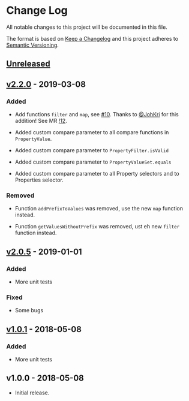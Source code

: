 # Change Log

All notable changes to this project will be documented in this file.

The format is based on [Keep a Changelog](http://keepachangelog.com/)
and this project adheres to [Semantic Versioning](http://semver.org/).

## [Unreleased](https://github.com/promaster-sdk/property/compare/@promaster%2Fproperty@2.0.5...master)

## [v2.2.0](https://github.com/promaster-sdk/property/compare/@promaster%2Fproperty@2.0.5...@promaster%2Fproperty@2.2.0) - 2019-03-08

### Added

* Add functions `filter` and `map`, see [#10](https://github.com/promaster-sdk/property/issues/10). Thanks to [@JohKri](https://gitlab.divid.se/JohKri) for this addition! See MR [!12](https://github.com/promaster-sdk/property/merge_requests/12).

* Added custom compare parameter to all compare functions in `PropertyValue`.

* Added custom compare parameter to `PropertyFilter.isValid`

* Added custom compare parameter to `PropertyValueSet.equals`

* Added custom compare parameter to all Property selectors and to Properties selector.

### Removed

* Function `addPrefixToValues` was removed, use the new `map` function instead.

* Function `getValuesWithoutPrefix` was removed, ust eh new `filter` function instead.

## [v2.0.5](https://github.com/promaster-sdk/property/compare/@promaster%2Fproperty@1.0.1...@promaster%2Fproperty@2.0.5) - 2019-01-01

### Added

* More unit tests

### Fixed

* Some bugs

## [v1.0.1](https://github.com/promaster-sdk/property/compare/@promaster%2Fproperty@1.0.0...@promaster%2Fproperty@1.0.1) - 2018-05-08

### Added

* More unit tests

## v1.0.0 - 2018-05-08

* Initial release.
